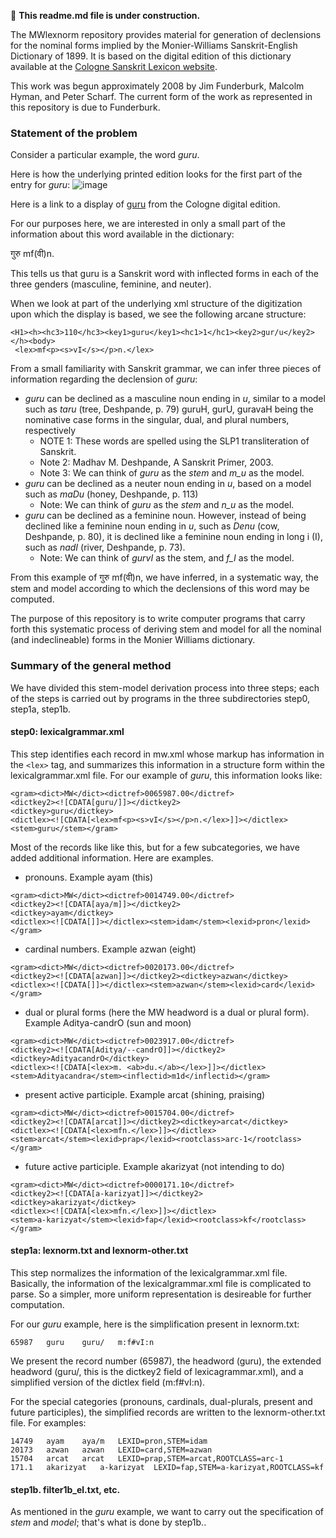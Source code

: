 
:construction: **This readme.md file is under construction.**

The MWlexnorm repository provides material for generation of declensions
for the nominal forms implied by the Monier-Williams Sanskrit-English Dictionary
of 1899.  It is based on the digital edition of this dictionary available at
the [Cologne Sanskrit Lexicon website](http://www.sanskrit-lexicon.uni-koeln.de/).

This work was begun approximately 2008 by Jim Funderburk, Malcolm Hyman, and
Peter Scharf. The current form of the work as represented in this repository
is due to Funderburk.

### Statement of the problem

Consider a particular example, the word *guru*.  

Here is how the underlying printed edition looks for the first part of the entry for *guru*:
![image](https://cloud.githubusercontent.com/assets/6393033/10209289/d49cc7e4-67a7-11e5-8146-a23a8aa5c3b4.png)

Here is a link to a display of [guru](http://www.sanskrit-lexicon.uni-koeln.de/scans/MWScan/2014/web/webtc/indexcaller.php?key=guru) from the Cologne digital
edition.

For our purposes here, we are interested in only a small part of the 
information about this word available in the dictionary:

गुरु mf(वी)n. 

This tells us that guru is a Sanskrit word with inflected forms in each of
the three genders (masculine, feminine, and neuter).

When we look at part of the underlying xml structure of the digitization upon
which the display is based, we see the following arcane structure:
```
<H1><h><hc3>110</hc3><key1>guru</key1><hc1>1</hc1><key2>gur/u</key2></h><body>
 <lex>mf<p><s>vI</s></p>n.</lex> 
```

From a small familiarity with Sanskrit grammar,  we can infer three
pieces of information regarding the declension of *guru*:
* *guru* can be declined as a masculine noun ending in *u*, similar to 
   a model such as *taru* (tree, Deshpande, p. 79)
   guruH, gurU, guravaH  being the nominative case forms in the singular,
   dual, and plural numbers, respectively
   * NOTE 1: These words are spelled using the SLP1 transliteration of Sanskrit.
   * Note 2: Madhav M. Deshpande, A Sanskrit Primer, 2003.
   * Note 3: We can think of *guru* as the *stem* and *m_u* as the model.
* *guru* can be declined as a neuter noun ending in *u*, based on a model
   such as *maDu* (honey, Deshpande, p. 113)
   * Note: We can think of *guru* as the *stem* and *n_u* as the model.
* *guru* can be declined as a feminine noun. However, instead of being
  declined like a feminine noun ending in *u*, such as *Denu* (cow, Deshpande, p. 80), it is declined like a feminine noun ending in long i (I), such as
  *nadI* (river, Deshpande, p. 73).
  * Note: We can think of *gurvI* as the stem, and *f_I* as the model.

From this example of गुरु mf(वी)n, we have inferred, in a systematic way,
the stem and model according to which the declensions of this word may be
computed.   

The purpose of this repository is to write computer programs that carry
forth this systematic process of deriving stem and model for all the
nominal (and indeclineable) forms in the Monier Williams dictionary.

### Summary of the general method

We have divided this stem-model derivation process into three steps; each
of the steps is carried out by programs in the three subdirectories
step0, step1a, step1b.

#### step0:  lexicalgrammar.xml

  This step identifies each record in mw.xml whose markup has information in
  the `<lex>` tag, and summarizes this information in a structure form within
  the lexicalgrammar.xml file.  For our example of *guru*, this information
  looks like:
```
<gram><dict>MW</dict><dictref>0065987.00</dictref>
<dictkey2><![CDATA[guru/]]></dictkey2>
<dictkey>guru</dictkey>
<dictlex><![CDATA[<lex>mf<p><s>vI</s></p>n.</lex>]]></dictlex>
<stem>guru</stem></gram>
```
  Most of the records like like this, but for a few subcategories, we have
  added additional information.  Here are examples.
  * pronouns. Example ayam (this)
```
<gram><dict>MW</dict><dictref>0014749.00</dictref>
<dictkey2><![CDATA[aya/m]]></dictkey2>
<dictkey>ayam</dictkey>
<dictlex><![CDATA[]]></dictlex><stem>idam</stem><lexid>pron</lexid>
</gram>
```
  * cardinal numbers. Example azwan (eight)
```
<gram><dict>MW</dict><dictref>0020173.00</dictref>
<dictkey2><![CDATA[azwan]]></dictkey2><dictkey>azwan</dictkey>
<dictlex><![CDATA[]]></dictlex><stem>azwan</stem><lexid>card</lexid></gram>
```
  * dual or plural forms (here the MW headword is a dual or plural form).
    Example Aditya-candrO (sun and moon)
```
<gram><dict>MW</dict><dictref>0023917.00</dictref>
<dictkey2><![CDATA[Aditya/--candrO]]></dictkey2><dictkey>AdityacandrO</dictkey>
<dictlex><![CDATA[<lex>m. <ab>du.</ab></lex>]]></dictlex>
<stem>Adityacandra</stem><inflectid>m1d</inflectid></gram>
```
  * present active participle. Example arcat (shining, praising)
```
<gram><dict>MW</dict><dictref>0015704.00</dictref>
<dictkey2><![CDATA[arcat]]></dictkey2><dictkey>arcat</dictkey>
<dictlex><![CDATA[<lex>mfn.</lex>]]></dictlex>
<stem>arcat</stem><lexid>prap</lexid><rootclass>arc-1</rootclass>
</gram>
```

  * future active participle. Example akarizyat (not intending to do)
```
<gram><dict>MW</dict><dictref>0000171.10</dictref>
<dictkey2><![CDATA[a-karizyat]]></dictkey2><dictkey>akarizyat</dictkey>
<dictlex><![CDATA[<lex>mfn.</lex>]]></dictlex>
<stem>a-karizyat</stem><lexid>fap</lexid><rootclass>kf</rootclass>
</gram>
```

#### step1a: lexnorm.txt and lexnorm-other.txt

This step normalizes the information of the lexicalgrammar.xml file. 
Basically, the information of the lexicalgrammar.xml file is complicated to
parse. So a simpler, more uniform representation is desireable for further
computation.  

For our *guru* example, here is the simplification present in lexnorm.txt:
```
65987	guru	guru/	m:f#vI:n
```

We present the record number (65987), the headword (guru), the extended
headword (guru/, this is the dictkey2 field of lexicagrammar.xml), and a simplified
version of the dictlex field (m:f#vI:n).

For the special categories (pronouns, cardinals, dual-plurals, present and
future participles), the simplified records are written to the lexnorm-other.txt
file.
For examples:
```
14749	ayam	aya/m	LEXID=pron,STEM=idam
20173	azwan	azwan	LEXID=card,STEM=azwan
15704	arcat	arcat	LEXID=prap,STEM=arcat,ROOTCLASS=arc-1
171.1	akarizyat	a-karizyat	LEXID=fap,STEM=a-karizyat,ROOTCLASS=kf
```

#### step1b. filter1b_el.txt, etc.

As mentioned in the *guru* example, we want to carry out the specification
of *stem* and *model*; that's what is done by step1b..
